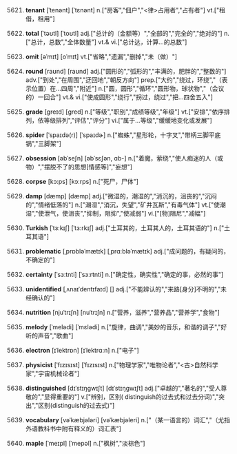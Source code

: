 5621. **tenant**
[ˈtenənt]  [ˈtɛnənt]
n.["房客","佃户","<律>占用者","占有者"]  vt.["租借，租用"]  

5622. **total**
[ˈtəʊtl]  [ˈtoʊtl]
adj.["总计的（金额等）","全部的","完全的","绝对的"]  n.["总计，总数","全体数量"]  vt.& vi.["总计达，计算…的总数"]  

5623. **omit**
[əˈmɪt]  [oˈmɪt]
vt.["省略","遗漏","删掉","未（做）"]  

5624. **round**
[raʊnd]  [raʊnd]
adj.["圆形的","弧形的","丰满的，肥胖的","整数的"]  adv.["到处","在周围","迂回地","朝反方向"]  prep.["大约","绕过，环绕","（表示位置）在…四周","附近"]  n.["圆，圆形","循环","圆形物，球状物","（会议的）一回合"]  vt.& vi.["使成圆形","绕行","拐过，绕过","把…四舍五入"]  

5625. **grade**
[greɪd]  [ɡred]
n.["等级","职别","成绩等级","年级"]  vt.["安排","依序排列，依等级排列","评估","评分"]  vi.["属于…等级","缓缓地变化或发展"]  

5626. **spider**
[ˈspaɪdə(r)]  [ˈspaɪdɚ]
n.["蜘蛛","星形轮，十字叉","带柄三脚平底锅","三脚架"]  

5627. **obsession**
[əbˈseʃn]  [əbˈsɛʃən, ɑb-]
n.["着魔，萦绕","使人痴迷的人（或物）","摆脱不了的思想[情感等]","妄想"]  

5628. **corpse**
[kɔ:ps]  [kɔ:rps]
n.["死尸，尸体"]  

5629. **damp**
[dæmp]  [dæmp]
adj.["微湿的，潮湿的","消沉的，沮丧的","沉闷的","情绪低落的"]  n.["潮湿","消沉，失望","矿井瓦斯","有毒气体"]  vt.["使潮湿","使泄气，使沮丧","抑制，阻抑","使减弱"]  vi.["[物]阻尼","减幅"]  

5630. **Turkish**
[ˈtɜ:kɪʃ]  [ˈtɜ:rkɪʃ]
adj.["土耳其的，土耳其人的，土耳其语的"]  n.["土耳其语"]  

5631. **problematic**
[ˌprɒbləˈmætɪk]  [ˌprɑ:bləˈmætɪk]
adj.["成问题的，有疑问的，不确定的"]  

5632. **certainty**
[ˈsɜ:tnti]  [ˈsɜ:rtnti]
n.["确定性，确实性","确定的事，必然的事"]  

5633. **unidentified**
[ˌʌnaɪˈdentɪfaɪd]  []
adj.["不能辨认的","来路[身分]不明的","未经确认的"]  

5634. **nutrition**
[njuˈtrɪʃn]  [nuˈtrɪʃn]
n.["营养，滋养","营养品","营养学","食物"]  

5635. **melody**
[ˈmelədi]  [ˈmɛlədi]
n.["旋律，曲调","美妙的音乐，和谐的调子","好听的声音","歌曲"]  

5636. **electron**
[ɪˈlektrɒn]  [ɪˈlektrɑ:n]
n.["电子"]  

5637. **physicist**
[ˈfɪzɪsɪst]  [ˈfɪzɪsɪst]
n.["物理学家","唯物论者","<古>自然科学家","宇宙机械论者"]  

5638. **distinguished**
[dɪˈstɪŋgwɪʃt]  [dɪˈstɪŋɡwɪʃt]
adj.["卓越的","著名的","受人尊敬的","显得重要的"]  v.["辨别，区别( distinguish的过去式和过去分词)","突出","区别(distinguish的过去式)"]  

5639. **vocabulary**
[vəˈkæbjələri]  [vəˈkæbjəleri]
n.["（某一语言的）词汇","（尤指外语教科书中附有释义的）词汇表"]  

5640. **maple**
[ˈmeɪpl]  [ˈmepəl]
n.["枫树","淡棕色"]  


